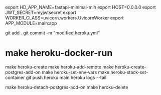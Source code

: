 export HD_APP_NAME=fastapi-minimal-mlh
export HOST=0.0.0.0
export JWT_SECRET=myjwtsecret
export WORKER_CLASS=uvicorn.workers.UvicornWorker
export APP_MODULE=main:app

git add .
git commit -m "modified heroku.yml"

# make heroku-docker-run
make heroku-create
make heroku-add-remote
make heroku-create-postgres-add-on
make heroku-set-env-vars
make heroku-stack-set-container
git push heroku main
heroku logs --tail

make heroku-detach-postgres-add-on
make heroku-delete
